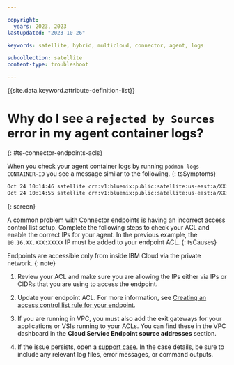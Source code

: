 ```yaml
---

copyright:
  years: 2023, 2023
lastupdated: "2023-10-26"

keywords: satellite, hybrid, multicloud, connector, agent, logs

subcollection: satellite
content-type: troubleshoot

---
```


{{site.data.keyword.attribute-definition-list}}


# Why do I see a `rejected by Sources` error in my agent container logs?
{: #ts-connector-endpoints-acls}



When you check your agent container logs by running `podman logs CONTAINER-ID` you see a message similar to the following.
{: tsSymptoms}


```sh
Oct 24 10:14:46 satellite crn:v1:bluemix:public:satellite:us-east:a/XX:XX:link:XX 50 flowlog: rejected by Sources when client 10.16.XX.XXX:XXXXX connecting to 172.18.XX.XXX:XXXXX, conn_type: location
Oct 24 10:14:55 satellite crn:v1:bluemix:public:satellite:us-east:a/XX:XX:link:XX 50 flowlog: rejected by Sources when client 10.16.XX.XXX:XXXXX connecting to 172.18.XX.XXX:XXXXX, conn_type: location
```
{: screen}

A common problem with Connector endpoints is having an incorrect access control list setup. Complete the following steps to check your ACL and enable the correct IPs for your agent. In the previous example, the `10.16.XX.XXX:XXXXX` IP must be added to your endpoint ACL.
{: tsCauses}

Endpoints are accessible only from inside IBM Cloud via the private network.
{: note}

1. Review your ACL and make sure you are allowing the IPs either via IPs or CIDRs that you are using to access the endpoint.

1. Update your endpoint ACL. For more information, see [Creating an access control list rule for your endpoint](/docs/satellite?topic=satellite-connector-create-endpoints#create-connector-rule-console).
    
1. If you are running in VPC, you must also add the exit gateways for your applications or VSIs running to your ACLs. You can find these in the VPC dashboard in the **Cloud Service Endpoint source addresses** section.

1. If the issue persists, open a [support case](/docs/get-support?topic=get-support-using-avatar). In the case details, be sure to include any relevant log files, error messages, or command outputs.

